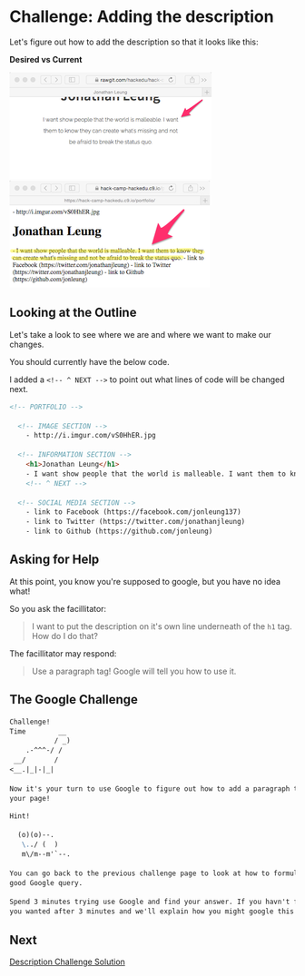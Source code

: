 # Challenge: Adding the description

Let's figure out how to add the description so that it looks like this:

**Desired vs Current**

![](img/description.png)
![](img/description_todo.png)

## Looking at the Outline

Let's take a look to see where we are and where we want to make our changes.

You should currently have the below code.

I added a `<!-- ^ NEXT -->` to point out what lines of code will be changed
next.

```html
<!-- PORTFOLIO -->

  <!-- IMAGE SECTION -->
    - http://i.imgur.com/vS0HhER.jpg 
  
  <!-- INFORMATION SECTION -->
    <h1>Jonathan Leung</h1>
    - I want show people that the world is malleable. I want them to know they can create what's missing and not be afraid to break the status quo.
    <!-- ^ NEXT -->

  <!-- SOCIAL MEDIA SECTION -->
    - link to Facebook (https://facebook.com/jonleung137)
    - link to Twitter (https://twitter.com/jonathanjleung)
    - link to Github (https://github.com/jonleung)
```

## Asking for Help

At this point, you know you're supposed to google, but you have no idea what!

So you ask the facillitator:

> I want to put the description on it's own line underneath of the `h1` tag. How
> do I do that?

The facillitator may respond:

> Use a paragraph tag! Google will tell you how to use it.

## The Google Challenge

```md
Challenge!
Time        __
           / _)
    .-^^^-/ /
 __/       /
<__.|_|-|_|

Now it's your turn to use Google to figure out how to add a paragraph tag to
your page!
```

```md
Hint!

  (o)(o)--.
   \../ (  )
   m\/m--m'`--.

You can go back to the previous challenge page to look at how to formulate a
good Google query.

Spend 3 minutes trying use Google and find your answer. If you havn't found what
you wanted after 3 minutes and we'll explain how you might google this
```

## Next

[Description Challenge Solution](description_solution.md)
